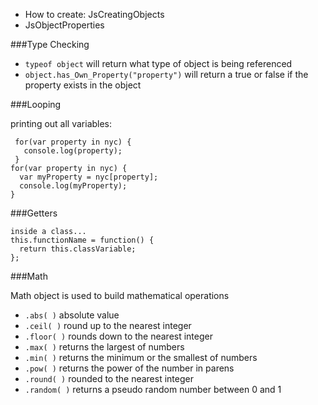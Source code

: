 * How to create: JsCreatingObjects  
* JsObjectProperties

###Type Checking

* `typeof object` will return what type of object is being referenced
* `object.has_Own_Property("property")` will return a true or false if the property exists in the object

###Looping

printing out all variables:

     for(var property in nyc) {
       console.log(property);
     }
    for(var property in nyc) {
      var myProperty = nyc[property];
      console.log(myProperty);
    }

###Getters

~~~
inside a class...
this.functionName = function() {
  return this.classVariable;
};
~~~~

###Math

Math object is used to build mathematical operations

* `.abs( )` absolute value
* `.ceil( )` round up to the nearest integer
* `.floor( )` rounds down to the nearest integer
* `.max( )` returns the largest of numbers
* `.min( )` returns the minimum or the smallest of numbers
* `.pow( )` returns the power of the number in parens
* `.round( )` rounded to the nearest integer
* `.random( )` returns a pseudo random number between 0 and 1